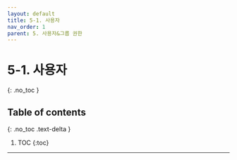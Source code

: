 ```yaml
---
layout: default
title: 5-1. 사용자
nav_order: 1
parent: 5. 사용자&그룹 권한 
---
```


# 5-1. 사용자
{: .no_toc }

## Table of contents
{: .no_toc .text-delta }

1. TOC
{:toc}

---
